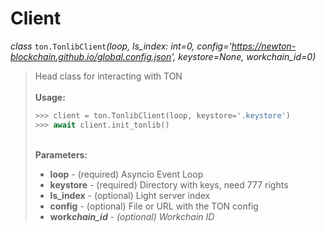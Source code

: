 # Client

_class_ `ton.TonlibClient`_(loop, ls\_index: int=0, config='https://newton-blockchain.github.io/global.config.json', keystore=None, workchain\_id=0)_

> Head class for interacting with TON\
> \
> **Usage:**
>
> ```python
> >>> client = ton.TonlibClient(loop, keystore='.keystore')
> >>> await client.init_tonlib()
> ```
>
> \
> **Parameters:**
>
> * **loop** - (required) Asyncio Event Loop
> * **keystore** - (required) Directory with keys, need 777 rights
> * **ls\_index** - (optional) Light server index
> * **config** - (optional) File or URL with the TON config
> * **work**_**chain\_id** - (optional) Workchain ID_

